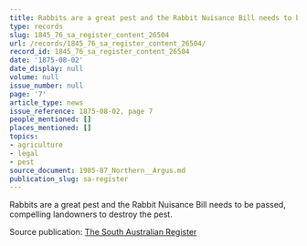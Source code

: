 ```yaml
---
title: Rabbits are a great pest and the Rabbit Nuisance Bill needs to be passed
type: records
slug: 1845_76_sa_register_content_26504
url: /records/1845_76_sa_register_content_26504/
record_id: 1845_76_sa_register_content_26504
date: '1875-08-02'
date_display: null
volume: null
issue_number: null
page: '7'
article_type: news
issue_reference: 1875-08-02, page 7
people_mentioned: []
places_mentioned: []
topics:
- agriculture
- legal
- pest
source_document: 1985-87_Northern__Argus.md
publication_slug: sa-register
---
```


  Rabbits are a great pest and the Rabbit Nuisance Bill needs to be passed, compelling landowners to destroy the pest.

Source publication: [The South Australian Register](/publications/sa-register/)
